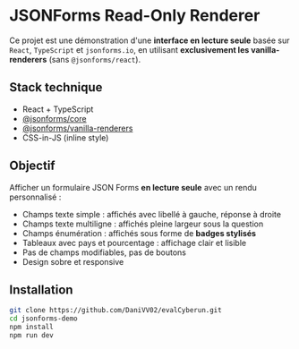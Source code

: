 # JSONForms Read-Only Renderer

Ce projet est une démonstration d'une **interface en lecture seule** basée sur `React`, `TypeScript` et `jsonforms.io`, en utilisant **exclusivement les vanilla-renderers** (sans `@jsonforms/react`).

## Stack technique

- React + TypeScript
- [@jsonforms/core](https://github.com/eclipsesource/jsonforms)
- [@jsonforms/vanilla-renderers](https://github.com/eclipsesource/jsonforms)
- CSS-in-JS (inline style)

## Objectif

Afficher un formulaire JSON Forms **en lecture seule** avec un rendu personnalisé :

- Champs texte simple : affichés avec libellé à gauche, réponse à droite
- Champs texte multiligne : affichés pleine largeur sous la question
- Champs énumération : affichés sous forme de **badges stylisés**
- Tableaux avec pays et pourcentage : affichage clair et lisible
- Pas de champs modifiables, pas de boutons
- Design sobre et responsive

## Installation

```bash
git clone https://github.com/DaniVV02/evalCyberun.git
cd jsonforms-demo
npm install
npm run dev
